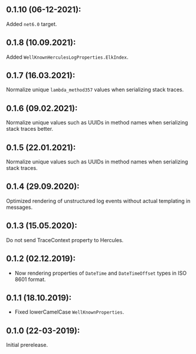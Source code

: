 ## 0.1.10 (06-12-2021):

Added `net6.0` target.

## 0.1.8 (10.09.2021):

Added `WellKnownHerculesLogProperties.ElkIndex`.

## 0.1.7 (16.03.2021):

Normalize unique `lambda_method357` values when serializing stack traces.

## 0.1.6 (09.02.2021):

Normalize unique values such as UUIDs in method names when serializing stack traces better.

## 0.1.5 (22.01.2021):

Normalize unique values such as UUIDs in method names when serializing stack traces.

## 0.1.4 (29.09.2020):

Optimized rendering of unstructured log events without actual templating in messages.

## 0.1.3 (15.05.2020):

Do not send TraceContext property to Hercules.

## 0.1.2 (02.12.2019):

* Now rendering properties of `DateTime` and `DateTimeOffset` types in ISO 8601 format.

## 0.1.1 (18.10.2019):

* Fixed lowerCamelCase `WellKnownProperties`.

## 0.1.0 (22-03-2019): 

Initial prerelease.
